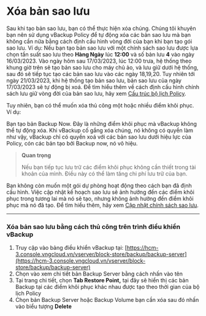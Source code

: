 # Xóa bản sao lưu

Sau khi tạo bản sao lưu, bạn có thể thực hiện xóa chúng. Chúng tôi khuyên bạn nên sử dụng vBackup Policy để tự động xóa các bản sao lưu mà bạn không cần nữa bằng cách định cấu hình vòng đời của bạn khi bạn tạo gói sao lưu. Ví dụ: Nếu bạn tạo bản sao lưu với một chính sách sao lưu được lựa chọn tần suất sao lưu theo **Hàng Ngày** lúc **12:00** và số bản lưu **4** vào ngày 16/03/2023. Vào ngày hôm sau 17/03/2023, lúc 12:00 trưa, hệ thống theo khung giờ trên sẽ tạo bản sao lưu cho máy chủ ảo, và lưu giữ dưới hệ thống, sau đó sẽ tiếp tục tạo các bản sao lưu vào các ngày 18,19,20. Tuy nhiên tới ngày 21/03/2023, khi hệ thống tạo bản sao lưu, bản sao lưu của ngày 17/03/2023 sẽ tự động bị xoá. Để tìm hiểu thêm về cách định cấu hình chính sách lưu giữ vòng đời của bản sao lưu, hãy xem [Cấu trúc bộ lịch Policy](https://docs.vngcloud.vn/vng-cloud-document/vn/vserver/compute-hcm03-1a/backup/chinh-sach-sao-luu/cau-truc-bo-lich-policy).

Tuy nhiên, bạn có thể muốn xóa thủ công một hoặc nhiều điểm khôi phục. Ví dụ:

Bạn tạo bản Backup Now. Đây là những điểm khôi phục mà vBackup không thể tự động xóa. Khi vBackup cố gắng xóa chúng, nó không có quyền làm như vậy, vBackup chỉ có quyền xoá với các bản sao lưu dưới hiệu lực của Policy, cón các bản tạo bởi Backup now, nó vô hiệu.

> **Quan trọng**
>
> Nếu bạn tiếp tục lưu trữ các điểm khôi phục không cần thiết trong tài khoản của mình. Điều này có thể làm tăng chi phí lưu trữ của bạn.

Bạn không còn muốn một gói dự phòng hoạt động theo cách bạn đã định cấu hình. Việc cập nhật kế hoạch sao lưu sẽ ảnh hưởng đến các điểm khôi phục trong tương lai mà nó sẽ tạo, nhưng không ảnh hưởng đến điểm khôi phục mà nó đã tạo. Để tìm hiểu thêm, hãy xem [Cập nhật chính sách sao lưu](https://docs.vngcloud.vn/vng-cloud-document/vn/vserver/compute-hcm03-1a/backup/chinh-sach-sao-luu).

***

### **Xóa bản sao lưu bằng cách thủ công trên trình điều khiển vBackup** 

1. Truy cập vào bảng điều khiển vBackup tại: [https://hcm-3.console.vngcloud.vn/vserver/block-store/backup/backup-server](https://hcm-3.console.vngcloud.vn/vserver/block-store/backup/backup-server)
2. Chọn vào xem chi tiết bản Backup Server bằng cách nhấn vào tên
3. Tại trang chi tiết, chọn **Tab Restore Point,** tại đây sẽ hiển thị các bản Backup tại các điểm khôi phục khác nhau được tạo theo thời gian của bộ lịch Policy
4. Chọn bản Backup Server hoặc Backup Volume bạn cần xóa sau đó nhấn vào biểu tượng **Delete**
